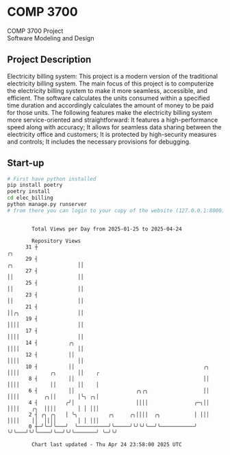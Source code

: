 # COMP 3700
COMP 3700 Project  
Software Modeling and Design
## Project Description
Electricity billing system: This project is a modern version of the traditional electricity billing system. The main focus of this project is to computerize the electricity billing system to make it more seamless, accessible, and efficient. The software calculates the units consumed within a specified time duration and accordingly calculates the amount of money to be paid for those units. The following features make the electricity billing system more service-oriented and straightforward: It features a high-performance speed along with accuracy; It allows for seamless data sharing between the electricity office and customers; It is protected by high-security measures and controls; It includes the necessary provisions for debugging.

## Start-up
```bash
# First have python installed
pip install poetry
poetry install
cd elec_billing
python manage.py runserver
# from there you can login to your copy of the website (127.0.0.1:8000), default creds are admin/admin
```

```

        Total Views per Day from 2025-01-25 to 2025-04-24

        Repository Views
      31 ┼                                                                                  ╭╮
      29 ┤                                                           ╭╮                     ││
      27 ┤                                                           ││                     ││
      25 ┤                                                           ││                     ││
      23 ┤                                                           ││                     ││
      21 ┤                                                           ││╭╮                   ││
      19 ┤                                                           ││││                   ││
      17 ┤                                                           ││││                   ││
      14 ┤          ╭╮                                               ││││                   ││
      12 ┤          ││                                               ││││                   ││
      10 ┤          ││                                          ╭╮   ││││          ╭╮       ││    ╭
       8 ┤          ││                                          ││   ││││          ││       ││    │
       6 ┤          ││                    ╭╮╭╮                  ││   ││││        ╭╮││       │╰╮ ╭╮│
       4 ┤         ╭╯│                    ││││               ╭─╮││   ││││    ╭╮  ││││       │ │ │││
       2 ┤ ╭╮ ╭╮   │ ╰╮          ╭╮     ╭╮││││  ╭╮           │ │││   ││││    ││  ││││       │ │ │││
       0 ┼─╯╰─╯╰───╯  ╰──────────╯╰─────╯╰╯╰╯╰──╯╰───────────╯ ╰╯╰───╯╰╯╰────╯╰──╯╰╯╰───────╯ ╰─╯╰╯

        Chart last updated - Thu Apr 24 23:58:00 2025 UTC
        
```
